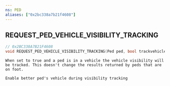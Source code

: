 ```yaml
---
ns: PED
aliases: ["0x2bc338a7b21f4608"]
---
```

## REQUEST_PED_VEHICLE_VISIBILITY_TRACKING

```c
// 0x2BC338A7B21F4608
void REQUEST_PED_VEHICLE_VISIBILITY_TRACKING(Ped ped, bool trackvehicle);
```

```
When set to true and a ped is in a vehicle the vehicle visibility will be tracked. This doesn't change the results returned by peds that are on foot.

Enable better ped's vehicle during visibility tracking
```
